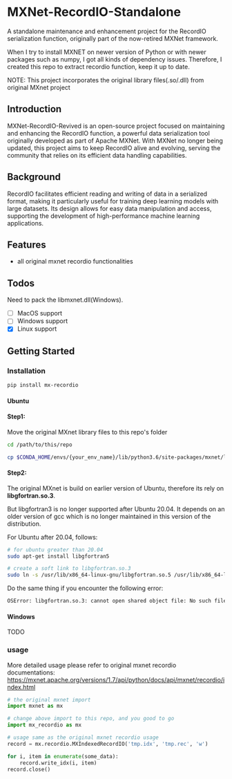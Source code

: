 # MXNet-RecordIO-Standalone
A standalone maintenance and enhancement project for the RecordIO serialization function, 
originally part of the now-retired MXNet framework.

When I try to install MXNET on newer version of Python or with newer packages such as numpy, 
I got all kinds of dependency issues. Therefore, I created this repo to extract recordio function, keep it up to date.

NOTE: This project incorporates the original library files(.so/.dll) from original MXnet project

## Introduction
MXNet-RecordIO-Revived is an open-source project focused on maintaining and enhancing the RecordIO function, 
a powerful data serialization tool originally developed as part of Apache MXNet. 
With MXNet no longer being updated, this project aims to keep RecordIO alive and evolving, 
serving the community that relies on its efficient data handling capabilities.

## Background
RecordIO facilitates efficient reading and writing of data in a serialized format, 
making it particularly useful for training deep learning models with large datasets. 
Its design allows for easy data manipulation and access, 
supporting the development of high-performance machine learning applications.

## Features
- all original mxnet recordio functionalities 

## Todos

Need to pack the libmxnet.dll(Windows). 
- [ ] MacOS support
- [ ] Windows support 
- [x] Linux support

## Getting Started
### Installation
```bash
pip install mx-recordio
```
#### Ubuntu

#### Step1:
Move the original MXnet library files to this repo's folder
```bash
cd /path/to/this/repo

cp $CONDA_HOME/envs/{your_env_name}/lib/python3.6/site-packages/mxnet/libmxnet.so  ./mx_recordio/lib/libmxnet.so

```

#### Step2:

The original MXnet is build on earlier version of Ubuntu, therefore its rely on **libgfortran.so.3**.

But libgfortran3 is no longer supported after Ubuntu 20.04. It depends on an older version of gcc which is no longer maintained in this version of the distribution.

For Ubuntu after 20.04, follows:
``` bash
# for ubuntu greater than 20.04
sudo apt-get install libgfortran5

# create a soft link to libgfortran.so.3
sudo ln -s /usr/lib/x86_64-linux-gnu/libgfortran.so.5 /usr/lib/x86_64-linux-gnu/libgfortran.so.3 

```

Do the same thing if you encounter the following error:
```bash
OSError: libgfortran.so.3: cannot open shared object file: No such file or directory
```

#### Windows
TODO

### usage 
More detailed usage please refer to original mxnet recordio documentations: https://mxnet.apache.org/versions/1.7/api/python/docs/api/mxnet/recordio/index.html

```python
# the original mxnet import 
import mxnet as mx

# change above import to this repo, and you good to go
import mx_recordio as mx

# usage same as the original mxnet recordio usage
record = mx.recordio.MXIndexedRecordIO('tmp.idx', 'tmp.rec', 'w')

for i, item in enumerate(some_data):
    record.write_idx(i, item)
record.close()

```
